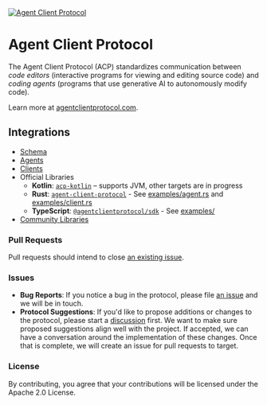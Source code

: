 <a href="https://agentclientprotocol.com/" >
  <img alt="Agent Client Protocol" src="https://zed.dev/img/acp/banner-dark.webp">
</a>

# Agent Client Protocol

The Agent Client Protocol (ACP) standardizes communication between _code editors_ (interactive programs for viewing and editing source code) and _coding agents_ (programs that use generative AI to autonomously modify code).

Learn more at [agentclientprotocol.com](https://agentclientprotocol.com/).

## Integrations

- [Schema](./schema/schema.json)
- [Agents](https://agentclientprotocol.com/overview/agents)
- [Clients](https://agentclientprotocol.com/overview/clients)
- Official Libraries
  - **Kotlin**: [`acp-kotlin`](https://github.com/agentclientprotocol/kotlin-sdk) – supports JVM, other targets are in progress
  - **Rust**: [`agent-client-protocol`](https://crates.io/crates/agent-client-protocol) - See [examples/agent.rs](https://github.com/agentclientprotocol/rust-sdk/blob/main/examples/agent.rs) and [examples/client.rs](https://github.com/agentclientprotocol/rust-sdk/blob/main/examples/client.rs)
  - **TypeScript**: [`@agentclientprotocol/sdk`](https://www.npmjs.com/package/@agentclientprotocol/sdk) - See [examples/](https://github.com/agentclientprotocol/typescript-sdk/tree/main/src/examples)
- [Community Libraries](https://agentclientprotocol.com/libraries/community)

### Pull Requests

Pull requests should intend to close [an existing issue](https://github.com/agentclientprotocol/rust-sdk/issues).

### Issues

- **Bug Reports**: If you notice a bug in the protocol, please file [an issue](https://github.com/agentclientprotocol/rust-sdk/issues/new?template=05_bug_report.yml) and we will be in touch.
- **Protocol Suggestions**: If you'd like to propose additions or changes to the protocol, please start a [discussion](https://github.com/agentclientprotocol/rust-sdk/discussions/categories/protocol-suggestions) first. We want to make sure proposed suggestions align well with the project. If accepted, we can have a conversation around the implementation of these changes. Once that is complete, we will create an issue for pull requests to target.

### License

By contributing, you agree that your contributions will be licensed under the Apache 2.0 License.
